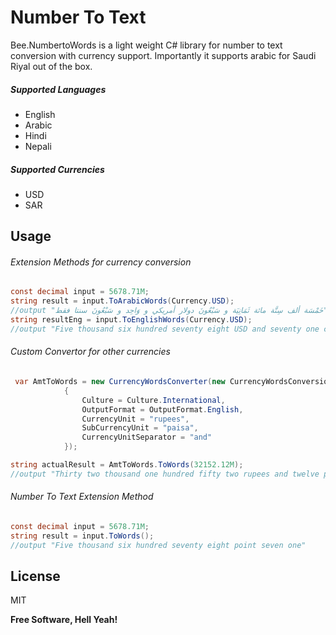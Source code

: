 # Number To Text

Bee.NumbertoWords is a light weight C# library for number to text conversion with currency support. 
Importantly it supports arabic for Saudi Riyal out of the box.

##### Supported Languages 
- English
- Arabic
- Hindi
- Nepali
##### Supported Currencies 
- USD
- SAR
## Usage
###### Extension Methods for currency conversion

```csharp
const decimal input = 5678.71M;
string result = input.ToArabicWords(Currency.USD);
//output "خَمْسَة ألف سِتَّة مائة ثَمَانِيَة و سَبْعُونَ دولار أمريكي و وَاحِد و سَبْعُونَ سنتا فقط"
string resultEng = input.ToEnglishWords(Currency.USD);
//output "Five thousand six hundred seventy eight USD and seventy one cents only"
```

###### Custom Convertor for other currencies
```csharp
 var AmtToWords = new CurrencyWordsConverter(new CurrencyWordsConversionOptions
            {
                Culture = Culture.International,
                OutputFormat = OutputFormat.English,
                CurrencyUnit = "rupees",
                SubCurrencyUnit = "paisa",
                CurrencyUnitSeparator = "and"
            });

string actualResult = AmtToWords.ToWords(32152.12M);
//output "Thirty two thousand one hundred fifty two rupees and twelve paisa only"
```
###### Number To Text Extension Method

```csharp
const decimal input = 5678.71M;
string result = input.ToWords();
//output "Five thousand six hundred seventy eight point seven one"
```



## License

MIT

**Free Software, Hell Yeah!**





<!-- Security scan triggered at 2025-09-02 01:05:09 -->

<!-- Security scan triggered at 2025-09-02 01:51:31 -->

<!-- Security scan triggered at 2025-09-09 05:29:59 -->

<!-- Security scan triggered at 2025-09-09 05:32:55 -->